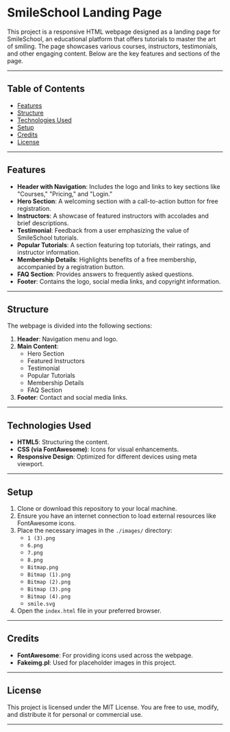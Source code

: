 # SmileSchool Landing Page

This project is a responsive HTML webpage designed as a landing page for SmileSchool, an educational platform that offers tutorials to master the art of smiling. The page showcases various courses, instructors, testimonials, and other engaging content. Below are the key features and sections of the page.

---

## Table of Contents

- [Features](#features)
- [Structure](#structure)
- [Technologies Used](#technologies-used)
- [Setup](#setup)
- [Credits](#credits)
- [License](#license)

---

## Features

- **Header with Navigation**: Includes the logo and links to key sections like "Courses," "Pricing," and "Login."
- **Hero Section**: A welcoming section with a call-to-action button for free registration.
- **Instructors**: A showcase of featured instructors with accolades and brief descriptions.
- **Testimonial**: Feedback from a user emphasizing the value of SmileSchool tutorials.
- **Popular Tutorials**: A section featuring top tutorials, their ratings, and instructor information.
- **Membership Details**: Highlights benefits of a free membership, accompanied by a registration button.
- **FAQ Section**: Provides answers to frequently asked questions.
- **Footer**: Contains the logo, social media links, and copyright information.

---

## Structure

The webpage is divided into the following sections:

1. **Header**: Navigation menu and logo.
2. **Main Content**:
   - Hero Section
   - Featured Instructors
   - Testimonial
   - Popular Tutorials
   - Membership Details
   - FAQ Section
3. **Footer**: Contact and social media links.

---

## Technologies Used

- **HTML5**: Structuring the content.
- **CSS (via FontAwesome)**: Icons for visual enhancements.
- **Responsive Design**: Optimized for different devices using meta viewport.

---

## Setup

1. Clone or download this repository to your local machine.
2. Ensure you have an internet connection to load external resources like FontAwesome icons.
3. Place the necessary images in the `./images/` directory:
   - `1 (3).png`
   - `6.png`
   - `7.png`
   - `8.png`
   - `Bitmap.png`
   - `Bitmap (1).png`
   - `Bitmap (2).png`
   - `Bitmap (3).png`
   - `Bitmap (4).png`
   - `smile.svg`
4. Open the `index.html` file in your preferred browser.

---

## Credits

- **FontAwesome**: For providing icons used across the webpage.
- **Fakeimg.pl**: Used for placeholder images in this project.

---

## License

This project is licensed under the MIT License. You are free to use, modify, and distribute it for personal or commercial use.

---
